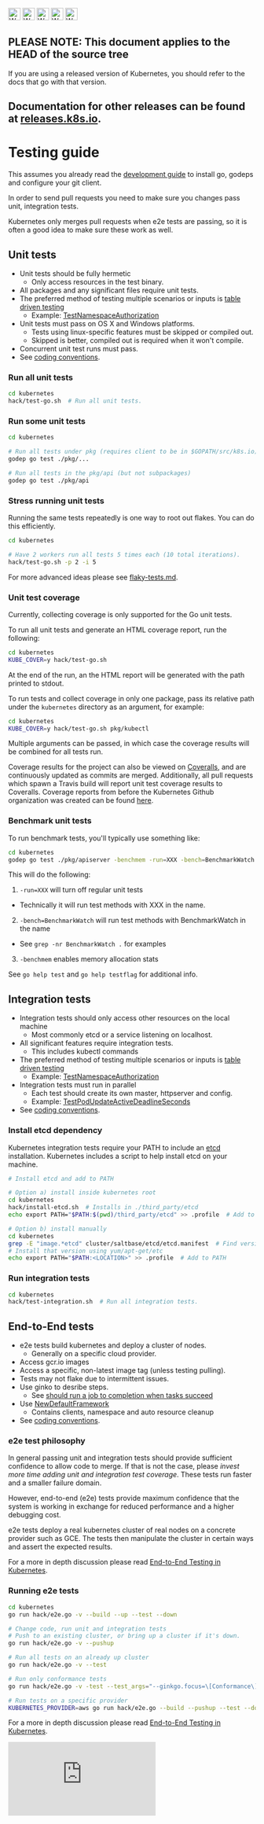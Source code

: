 <!-- BEGIN MUNGE: UNVERSIONED_WARNING -->

<!-- BEGIN STRIP_FOR_RELEASE -->

<img src="http://kubernetes.io/img/warning.png" alt="WARNING"
     width="25" height="25">
<img src="http://kubernetes.io/img/warning.png" alt="WARNING"
     width="25" height="25">
<img src="http://kubernetes.io/img/warning.png" alt="WARNING"
     width="25" height="25">
<img src="http://kubernetes.io/img/warning.png" alt="WARNING"
     width="25" height="25">
<img src="http://kubernetes.io/img/warning.png" alt="WARNING"
     width="25" height="25">

<h2>PLEASE NOTE: This document applies to the HEAD of the source tree</h2>

If you are using a released version of Kubernetes, you should
refer to the docs that go with that version.

Documentation for other releases can be found at
[releases.k8s.io](http://releases.k8s.io).
</strong>
--

<!-- END STRIP_FOR_RELEASE -->

<!-- END MUNGE: UNVERSIONED_WARNING -->

# Testing guide

This assumes you already read the [development guide](development.md) to
install go, godeps and configure your git client.

In order to send pull requests you need to make sure you changes pass
unit, integration tests.

Kubernetes only merges pull requests when e2e tests are passing, so it is often
a good idea to make sure these work as well.

## Unit tests

* Unit tests should be fully hermetic
  - Only access resources in the test binary.
* All packages and any significant files require unit tests.
* The preferred method of testing multiple scenarios or inputs
is [table driven testing](https://github.com/golang/go/wiki/TableDrivenTests)
  - Example: [TestNamespaceAuthorization](../../test/integration/auth_test.go)
* Unit tests must pass on OS X and Windows platforms.
  - Tests using linux-specific features must be skipped or compiled out.
  - Skipped is better, compiled out is required when it won't compile.
* Concurrent unit test runs must pass.
* See [coding conventions](coding-conventions.md).

### Run all unit tests

```sh
cd kubernetes
hack/test-go.sh  # Run all unit tests.
```

### Run some unit tests

```sh
cd kubernetes

# Run all tests under pkg (requires client to be in $GOPATH/src/k8s.io)
godep go test ./pkg/...

# Run all tests in the pkg/api (but not subpackages)
godep go test ./pkg/api
```

### Stress running unit tests

Running the same tests repeatedly is one way to root out flakes.
You can do this efficiently.


```sh
cd kubernetes

# Have 2 workers run all tests 5 times each (10 total iterations).
hack/test-go.sh -p 2 -i 5
```

For more advanced ideas please see [flaky-tests.md](flaky-tests.md).

### Unit test coverage

Currently, collecting coverage is only supported for the Go unit tests.

To run all unit tests and generate an HTML coverage report, run the following:

```sh
cd kubernetes
KUBE_COVER=y hack/test-go.sh
```

At the end of the run, an the HTML report will be generated with the path printed to stdout.

To run tests and collect coverage in only one package, pass its relative path under the `kubernetes` directory as an argument, for example:

```sh
cd kubernetes
KUBE_COVER=y hack/test-go.sh pkg/kubectl
```

Multiple arguments can be passed, in which case the coverage results will be combined for all tests run.

Coverage results for the project can also be viewed on [Coveralls](https://coveralls.io/r/kubernetes/kubernetes), and are continuously updated as commits are merged. Additionally, all pull requests which spawn a Travis build will report unit test coverage results to Coveralls. Coverage reports from before the Kubernetes Github organization was created can be found [here](https://coveralls.io/r/GoogleCloudPlatform/kubernetes).

### Benchmark unit tests

To run benchmark tests, you'll typically use something like:

```sh
cd kubernetes
godep go test ./pkg/apiserver -benchmem -run=XXX -bench=BenchmarkWatch
```

This will do the following:

1. `-run=XXX` will turn off regular unit tests
  * Technically it will run test methods with XXX in the name.
2. `-bench=BenchmarkWatch` will run test methods with BenchmarkWatch in the name
  * See `grep -nr BenchmarkWatch .` for examples
3. `-benchmem` enables memory allocation stats

See `go help test` and `go help testflag` for additional info.


## Integration tests

* Integration tests should only access other resources on the local machine
  - Most commonly etcd or a service listening on localhost.
* All significant features require integration tests.
  - This includes kubectl commands
* The preferred method of testing multiple scenarios or inputs
is [table driven testing](https://github.com/golang/go/wiki/TableDrivenTests)
  - Example: [TestNamespaceAuthorization](../../test/integration/auth_test.go)
* Integration tests must run in parallel
  - Each test should create its own master, httpserver and config.
  - Example: [TestPodUpdateActiveDeadlineSeconds](../../test/integration/pods.go)
* See [coding conventions](coding-conventions.md).

### Install etcd dependency

Kubernetes integration tests require your PATH to include an [etcd](https://github.com/coreos/etcd/releases) installation.
Kubernetes includes a script to help install etcd on your machine.

```sh
# Install etcd and add to PATH

# Option a) install inside kubernetes root
cd kubernetes
hack/install-etcd.sh  # Installs in ./third_party/etcd
echo export PATH="$PATH:$(pwd)/third_party/etcd" >> .profile  # Add to PATH

# Option b) install manually
cd kubernetes
grep -E "image.*etcd" cluster/saltbase/etcd/etcd.manifest  # Find version
# Install that version using yum/apt-get/etc
echo export PATH="$PATH:<LOCATION>" >> .profile  # Add to PATH
```

### Run integration tests

```sh
cd kubernetes
hack/test-integration.sh  # Run all integration tests.
```


## End-to-End tests

* e2e tests build kubernetes and deploy a cluster of nodes.
  - Generally on a specific cloud provider.
* Access gcr.io images
* Access a specific, non-latest image tag (unless testing pulling).
* Tests may not flake due to intermittent issues.
* Use ginko to desribe steps.
  - See [should run a job to completion when tasks succeed](../../test/e2e/job.go)
* Use [NewDefaultFramework](../../test/e2e/framework.go)
  - Contains clients, namespace and auto resource cleanup
* See [coding conventions](coding-conventions.md).

### e2e test philosophy

In general passing unit and integration tests should provide sufficient
confidence
to allow code to merge. If that is not the case, please *invest more time adding
unit and integration test coverage*. These tests run faster and a smaller failure domain.

However, end-to-end (e2e) tests provide maximum confidence that
the system is working in exchange for reduced performance and a
higher debugging cost.

e2e tests deploy a real kubernetes cluster of real nodes on a concrete provider such as GCE. The tests then manipulate the cluster in certain ways and assert the expected results.

For a more in depth discussion please read [End-to-End Testing in Kubernetes](e2e-tests.md).

### Running e2e tests

```sh
cd kubernetes
go run hack/e2e.go -v --build --up --test --down

# Change code, run unit and integration tests
# Push to an existing cluster, or bring up a cluster if it's down.
go run hack/e2e.go -v --pushup

# Run all tests on an already up cluster
go run hack/e2e.go -v --test

# Run only conformance tests
go run hack/e2e.go -v -test --test_args="--ginkgo.focus=\[Conformance\]"

# Run tests on a specific provider
KUBERNETES_PROVIDER=aws go run hack/e2e.go --build --pushup --test --down
```

For a more in depth discussion please read [End-to-End Testing in Kubernetes](e2e-tests.md).

<!-- BEGIN MUNGE: GENERATED_ANALYTICS -->
[![Analytics](https://kubernetes-site.appspot.com/UA-36037335-10/GitHub/docs/devel/testing.md?pixel)]()
<!-- END MUNGE: GENERATED_ANALYTICS -->
